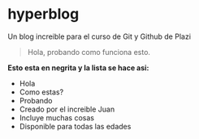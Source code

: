 # hyperblog
Un blog increible para el curso de Git y Github de Plazi

>Hola, probando como funciona esto.

**Esto esta en negrita y la lista se hace asi:**

* Hola
* Como estas?
* Probando
* Creado por el increible Juan
* Incluye muchas cosas
* Disponible para todas las edades
